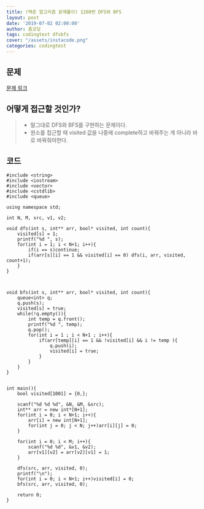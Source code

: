 ```yaml
---
title: (백준 알고리즘 문제풀이) 1260번 DFS와 BFS
layout: post
date: '2019-07-02 02:00:00'
author: 줌코딩
tags: codingtest dfsbfs
cover: "/assets/instacode.png"
categories: codingtest
---
```


## 문제

[문제 링크](https://www.acmicpc.net/problem/1260)

## 어떻게 접근할 것인가?

>* 말그대로 DFS와 BFS를 구현하는 문제이다.
>* 원소를 접근할 때 visited 값을 나중에 complete하고 바꿔주는 게 아니라 바로 바꿔줘야한다.

## 코드

    #include <string>
    #include <iostream>
    #include <vector>
    #include <cstdlib>
    #include <queue>

    using namespace std;

    int N, M, src, v1, v2;

    void dfs(int s, int** arr, bool* visited, int count){
        visited[s] = 1;
        printf("%d ", s);
        for(int i = 1; i < N+1; i++){
            if(i == s)continue;
            if(arr[s][i] == 1 && visited[i] == 0) dfs(i, arr, visited, count+1);
        }
    }



    void bfs(int s, int** arr, bool* visited, int count){
        queue<int> q;
        q.push(s);
        visited[s] = true;
        while(!q.empty()){
            int temp = q.front();
            printf("%d ", temp);
            q.pop();
            for(int i = 1 ; i < N+1 ; i++){
                if(arr[temp][i] == 1 && !visited[i] && i != temp ){
                    q.push(i);
                    visited[i] = true;
                }
            }
        }
    }


    int main(){
        bool visited[1001] = {0,};
        
        scanf("%d %d %d", &N, &M, &src);
        int** arr = new int*[N+1];
        for(int i = 0; i < N+1; i++){
            arr[i] = new int[N+1];
            for(int j = 0; j < N; j++)arr[i][j] = 0;
        }

        for(int i = 0; i < M; i++){
            scanf("%d %d", &v1, &v2);
            arr[v1][v2] = arr[v2][v1] = 1;
        }
        
        dfs(src, arr, visited, 0);
        printf("\n");
        for(int i = 0; i < N+1; i++)visited[i] = 0;
        bfs(src, arr, visited, 0);

        return 0;
    }